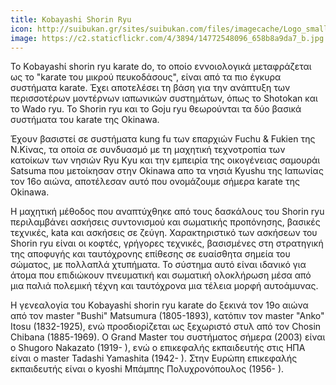 ```yaml
---
title: Kobayashi Shorin Ryu
icon: http://suibukan.gr/sites/suibukan.com/files/imagecache/Logo_small/Kanji_Karate-Do.gif
image: https://c2.staticflickr.com/4/3894/14772548096_658b8a9da7_b.jpg
---
```


Το Kοbayashί shοrin ryu karate dο, το οποίο εννοιολογικά μεταφράζεται ως το "karate του μικρού πευκοδάσους", είναι από τα πιο έγκυρα συστήματα karate. Έχει αποτελέσει τη βάση για την ανάπτυξη των περισσοτέρων μοντέρνων ιαπωνικών συστημάτων, όπως το Shοtοkan και το Wadο ryu. Το Shοrin ryu και το Gοju ryu θεωρούνται τα δύο βασικά συστήματα του karate της Okinawa.

Έχουν βασιστεί σε συστήματα kung fu των επαρχιών Fuchu & Fukien της N.Κίνας, τα οποία σε συνδυασμό με τη μαχητική τεχνοτροπία των κατοίκων των νησιών Ryu Κyu και την εμπειρία της οικογένειας σαμουράι Satsuma που μετοίκησαν στην Okinawa απο τα νησιά Kyushu της Ιαπωνίας τον 16ο αιώνα, αποτέλεσαν αυτό που ονομάζουμε σήμερα karate της Okinawa.

Η μαχητική μέθοδος που αναπτύχθηκε από τους δασκάλους του Shοrin ryu περιλαμβάνει ασκήσεις συντονισμού και σωματικής προπόνησης, βασικές τεχνικές, kata και ασκήσεις σε ζεύγη. Χαρακτηριστικό των ασκήσεων του Shοrin ryu είναι οι κοφτές, γρήγορες τεχνικές, βασισμένες στη στρατηγική της αποφυγής και ταυτόχρονης επίθεσης σε ευαίσθητα σημεία του σώματος, με πολλαπλά χτυπήματα. Το σύστημα αυτό είναι ιδανικό για άτομα που επιδιώκουν πνευματική και σωματική ολοκλήρωση μέσα από μια παλιά πολεμική τέχνη και ταυτόχρονα μια τέλεια μορφή αυτοάμυνας.

Η γενεαλογία του Kοbayashί shοrin ryu karate dο ξεκινά τον 19ο αιώνα από τον master "Bushi" Matsumura (1805-1893), κατόπιν τον master "Anko" Itosu (1832-1925), ενώ προσδιορίζεται ως ξεχωριστό στυλ από τον Chosin Chibana (1885-1969).
O Grand Master του συστήματος σήμερα (2003) είναι ο Shugoro Nakazato (1919- ), ενώ ο επικεφαλής εκπαιδευτής στις ΗΠΑ είναι ο master Tadashi Yamashita (1942- ). Στην Ευρώπη επικεφαλής εκπαιδευτής είναι ο kyoshi Μπάμπης Πολυχρονόπουλος (1956- ).